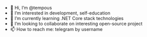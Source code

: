 - 👋 Hi, I’m @tempous
- 👀 I’m interested in development, self-education
- 🌱 I’m currently learning .NET Core stack technologies
- 💞️ I’m looking to collaborate on interesting open-source project
- 📫 How to reach me: telegram by username

<!---
tempous/tempous is a ✨ special ✨ repository because its `README.md` (this file) appears on your GitHub profile.
You can click the Preview link to take a look at your changes.
--->
